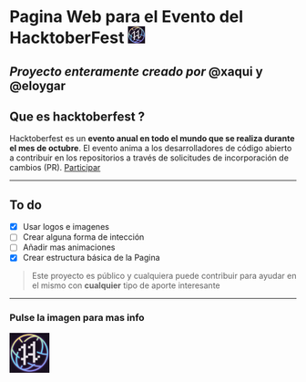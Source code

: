 # Pagina Web para el Evento del HacktoberFest <img src="logo.jpg" alt="logo" width="30px">

*Proyecto enteramente creado por*  **@xaqui** y **@eloygar**
---
## Que es hacktoberfest ?

Hacktoberfest es un **evento anual en todo el mundo que se realiza durante el mes de octubre**. El evento anima a los desarrolladores de código abierto a contribuir en los repositorios a través de solicitudes de incorporación de cambios (PR).
[Participar](https://hacktoberfest.com/)

---
## To do

- [x] Usar logos e imagenes
- [ ] Crear alguna forma de intección
- [ ] Añadir mas animaciones
- [x] Crear estructura básica de la Pagina

> Este proyecto es público y cualquiera puede contribuir para ayudar en el mismo con **cualquier** tipo de aporte interesante
---

### Pulse la imagen para mas info
[<img src="logo.jpg" alt="logo" width="70px">](https://hacktoberfest.com/about/)
